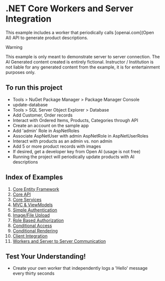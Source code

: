 # .NET Core Workers and Server Integration
This example includes a worker that periodically calls [openai.com](Open AI) API to generate product descriptions.

> [!WARNING]
> This example is only meant to demonstrate server to server connection. The AI Generated content created is entirely fictional. Instructor / Institution is not liable for any generated content from the example, it is for entertainment purposes only.

## To run this project
- Tools > NuGet Package Manager > Package Manager Console
- update-database
- Tools > SQL Server Object Explorer > Database
- Add Customer, Order records
- Interact with Ordered Items, Products, Categories through API
- Create an account on the sample app
- Add 'admin' Role in AspNetRoles
- Associate AspNetUser with admin AspNetRole in AspNetUserRoles
- Interact with products as an admin vs. non admin
- Add 5 or more product records with images
- If desired, get a developer key from Open AI (usage is not free)
- Running the project will periodically update products with AI descriptions
  



## Index of Examples
1. [Core Entity Framework](https://github.com/christinebittle/CoreEntityFramework)
2. [Core API](https://github.com/christinebittle/CoreAPI)
3. [Core Services](https://github.com/christinebittle/CoreServices)
4. [MVC & ViewModels](https://github.com/christinebittle/OnlineStore)
5. [Simple Authentication](https://github.com/christinebittle/OnlineStore/tree/Authentication1)
6. [Image/File Upload](https://github.com/christinebittle/OnlineStore/tree/product-image-upload)
7. [Role Based Authorization](https://github.com/christinebittle/OnlineStore/tree/Authentication2)
8. [Conditional Access](https://github.com/christinebittle/OnlineStore/tree/conditional-access)
9. [Conditional Rendering](https://github.com/christinebittle/OnlineStore/tree/conditional-rendering)
10. [Client Integration](https://github.com/christinebittle/OnlineStore/tree/client-integration)
11. [Workers and Server to Server Communication](https://github.com/christinebittle/OnlineStore/tree/worker)

## Test Your Understanding!
- Create your own worker that independently logs a 'Hello' message every thirty seconds

